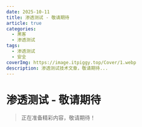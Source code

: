 ```yaml
---
date: 2025-10-11
title: 渗透测试 - 敬请期待
article: true
categories:
  - 黑客
  - 渗透测试
tags:
  - 渗透测试
  - 安全
coverImg: https://image.itpiggy.top/Cover/1.webp
description: 渗透测试技术文章，敬请期待...
---
```


# 渗透测试 - 敬请期待

> 正在准备精彩内容，敬请期待！
